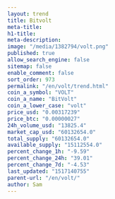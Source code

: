 ```yaml
---
layout: trend
title: Bitvolt
meta-title: 
h1-title: 
meta-description: 
image: "/media/1382794/volt.png"
published: true
allow_search_engine: false
sitemap: false
enable_comment: false
sort_order: 973
permalink: "/en/volt/trend.html"
coin_a_symbol: "VOLT"
coin_a_name: "BitVolt"
coin_a_lower_case: "volt"
price_usd: "0.00317239"
price_btc: "0.00000027"
24h_volume_usd: "13825.4"
market_cap_usd: "60132654.0"
total_supply: "60132654.0"
available_supply: "15112554.0"
percent_change_1h: "-9.59"
percent_change_24h: "39.01"
percent_change_7d: "-4.53"
last_updated: "1517140755"
parent-url: "/en/volt/"
author: Sam
---
```


